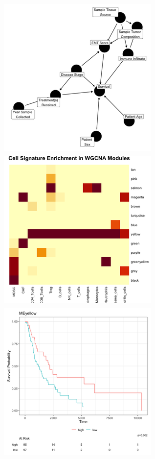 ![alt text](https://github.com/SciOmics/TCGA_Melanoma_RNASeq/blob/main/outputs/DAG.png?raw=true)

![alt_text](https://github.com/SciOmics/TCGA_Melanoma_RNASeq/blob/main/outputs/cell_types_in_WGCNA_modules.png?raw=true)

![alt_text](https://github.com/SciOmics/TCGA_Melanoma_RNASeq/blob/main/outputs/yellow_module_survival.png)
